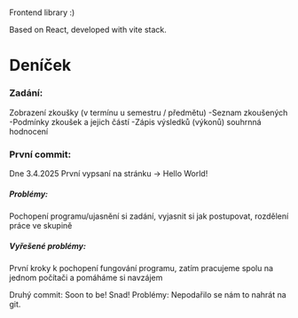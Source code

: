 # 

Frontend library :)

Based on React, developed with vite stack.
# Deníček

### Zadání:
Zobrazení zkoušky (v termínu u semestru / předmětu) 
  -Seznam zkoušených 
  -Podmínky zkoušek a jejich částí 
  -Zápis výsledků (výkonů) souhrnná hodnocení 


### **První commit:**
Dne 3.4.2025 První vypsaní na stránku -> Hello World!
##### Problémy:
Pochopení programu/ujasnění si zadání, vyjasnit si jak postupovat, rozdělení práce ve skupině
##### Vyřešené problémy:
První kroky k pochopení fungování programu, zatím pracujeme spolu na jednom počítači a pomáháme si navzájem

Druhý commit:
Soon to be! Snad!
Problémy:
Nepodařilo se nám to nahrát na git.
